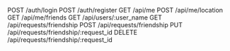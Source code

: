 POST 	/auth/login
POST 	/auth/register
GET 	/api/me
POST 	/api/me/location
GET 	/api/me/friends
GET 	/api/users/:user_name
GET 	/api/requests/friendship
POST 	/api/requests/friendship
PUT 	/api/requests/friendship/:request_id
DELETE 	/api/requests/friendship/:request_id